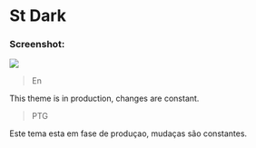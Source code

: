 # St Dark

### Screenshot:

<p aling="center" ><img src="https://i.ibb.co/HxdjhwB/screenshot.png"></p>

>En

This theme is in production, changes are constant.

>PTG

Este tema esta em fase de produçao, mudaças são constantes.